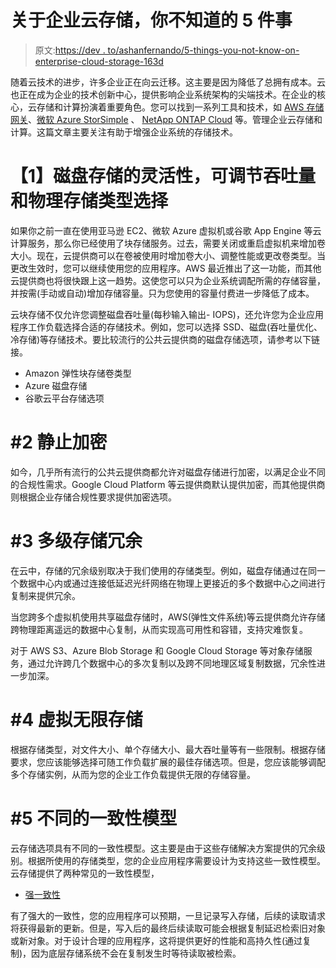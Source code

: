 # 关于企业云存储，你不知道的 5 件事

> 原文:[https://dev . to/ashanfernando/5-things-you-not-know-on-enterprise-cloud-storage-163d](https://dev.to/ashanfernando/5-things-you-didnt-know-about-enterprise-cloud-storage-163d)

随着云技术的进步，许多企业正在向云迁移。这主要是因为降低了总拥有成本。云也正在成为企业的技术创新中心，提供影响企业系统架构的尖端技术。在企业的核心，云存储和计算扮演着重要角色。您可以找到一系列工具和技术，如 [AWS 存储网关](https://aws.amazon.com/storagegateway/)、[微软 Azure StorSimple](https://azure.microsoft.com/en-us/services/storsimple/) 、 [NetApp ONTAP Cloud](https://cloud.netapp.com/cloud-ontap) 等。管理企业云存储和计算。这篇文章主要关注有助于增强企业系统的存储技术。

# 【1】磁盘存储的灵活性，可调节吞吐量和物理存储类型选择

如果你之前一直在使用亚马逊 EC2、微软 Azure 虚拟机或谷歌 App Engine 等云计算服务，那么你已经使用了块存储服务。过去，需要关闭或重启虚拟机来增加卷大小。现在，云提供商可以在卷被使用时增加卷大小、调整性能或更改卷类型。当更改生效时，您可以继续使用您的应用程序。AWS 最近推出了这一功能，而其他云提供商也将很快跟上这一趋势。这使您可以只为企业系统调配所需的存储容量，并按需(手动或自动)增加存储容量。只为您使用的容量付费进一步降低了成本。

云块存储不仅允许您调整磁盘吞吐量(每秒输入输出- IOPS)，还允许您为企业应用程序工作负载选择合适的存储技术。例如，您可以选择 SSD、磁盘(吞吐量优化、冷存储)等存储技术。要比较流行的公共云提供商的磁盘存储选项，请参考以下链接。

*   Amazon 弹性块存储卷类型
*   Azure 磁盘存储
*   谷歌云平台存储选项

# [](#2-encryption-at-rest)#2 静止加密

如今，几乎所有流行的公共云提供商都允许对磁盘存储进行加密，以满足企业不同的合规性需求。Google Cloud Platform 等云提供商默认提供加密，而其他提供商则根据企业存储合规性要求提供加密选项。

# [](#3-multilevel-storage-redundancy)#3 多级存储冗余

在云中，存储的冗余级别取决于我们使用的存储类型。例如，磁盘存储通过在同一个数据中心内或通过连接低延迟光纤网络在物理上更接近的多个数据中心之间进行复制来提供冗余。

当您跨多个虚拟机使用共享磁盘存储时，AWS(弹性文件系统)等云提供商允许存储跨物理距离遥远的数据中心复制，从而实现高可用性和容错，支持灾难恢复。

对于 AWS S3、Azure Blob Storage 和 Google Cloud Storage 等对象存储服务，通过允许跨几个数据中心的多次复制以及跨不同地理区域复制数据，冗余性进一步加深。

# [](#4-virtually-infinite-storage)#4 虚拟无限存储

根据存储类型，对文件大小、单个存储大小、最大吞吐量等有一些限制。根据存储要求，您应该能够选择可随工作负载扩展的最佳存储选项。但是，您应该能够调配多个存储实例，从而为您的企业工作负载提供无限的存储容量。

# [](#5-different-consistency-models)#5 不同的一致性模型

云存储选项具有不同的一致性模型。这主要是由于这些存储解决方案提供的冗余级别。根据所使用的存储类型，您的企业应用程序需要设计为支持这些一致性模型。云存储提供了两种常见的一致性模型，

*   [强一致性](https://en.wikipedia.org/wiki/Strong_consistency)

有了强大的一致性，您的应用程序可以预期，一旦记录写入存储，后续的读取请求将获得最新的更新。但是，写入后的最终后续读取可能会根据复制延迟检索旧对象或新对象。对于设计合理的应用程序，这将提供更好的性能和高持久性(通过复制)，因为底层存储系统不会在复制发生时等待读取被检索。